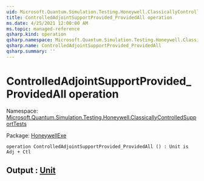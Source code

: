 ```yaml
---
uid: Microsoft.Quantum.Simulation.Testing.Honeywell.ClassicallyControlledSupportTests.ControlledAdjointSupportProvided_ProvidedAll
title: ControlledAdjointSupportProvided_ProvidedAll operation
ms.date: 4/25/2021 12:00:00 AM
ms.topic: managed-reference
qsharp.kind: operation
qsharp.namespace: Microsoft.Quantum.Simulation.Testing.Honeywell.ClassicallyControlledSupportTests
qsharp.name: ControlledAdjointSupportProvided_ProvidedAll
qsharp.summary: ''
---
```


# ControlledAdjointSupportProvided_ProvidedAll operation

Namespace: [Microsoft.Quantum.Simulation.Testing.Honeywell.ClassicallyControlledSupportTests](xref:Microsoft.Quantum.Simulation.Testing.Honeywell.ClassicallyControlledSupportTests)

Package: [HoneywellExe](https://nuget.org/packages/HoneywellExe)




```qsharp
operation ControlledAdjointSupportProvided_ProvidedAll () : Unit is Adj + Ctl
```


## Output : [Unit](xref:microsoft.quantum.qsharp.valueliterals#unit-literal)

